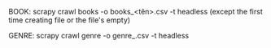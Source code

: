 BOOK:  scrapy crawl books -o books_<tên>.csv -t headless (except the first time creating file or the file's empty)


GENRE: scrapy crawl genre -o genre_<ten>.csv -t headless
